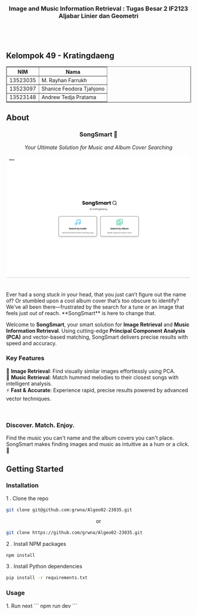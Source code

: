   
</br>

<H3 align="center">Image and Music Information Retrieval : Tugas Besar 2 IF2123 Aljabar Linier dan Geometri </p>

</br>
</br>

##  Kelompok 49 - Kratingdaeng

  

<div align="center">

<table border="1" cellspacing="0" cellpadding="8"> 
  <tr> <th>NIM</th> <th>Nama</th> </tr> 
  <tr> <td>13523035</td> <td>M. Rayhan Farrukh</td> </tr> 
  <tr> <td>13523097</td> <td>Shanice Feodora Tjahjono</td> 
  </tr> <tr> <td>13523148</td> <td>Andrew Tedja Pratama</td> </tr> </table>
</div>

  

##  About

<h3 align="center"> SongSmart 🎵 </h3>
<p align="center"><em>Your Ultimate Solution for Music and Album Cover Searching</em></p>

<div align="center">
  <img src="doc/images/homepage.png" alt="SongSmart Logo" width="500"/>
</div>
</br>
</br>
Ever had a song stuck in your head, that you just can’t figure out the name of? Or stumbled upon a cool album cover that’s too obscure to identify? We’ve all been there—frustrated by the search for a tune or an image that feels just out of reach. **SongSmart** is here to change that.

Welcome to **SongSmart**, your smart solution for **Image Retrieval** and **Music Information Retrieval**. Using cutting-edge **Principal Component Analysis (PCA)** and vector-based matching, SongSmart delivers precise results with speed and accuracy.

<h3><b>Key Features</b></h3>

🎨 **Image Retrieval**: Find visually similar images effortlessly using PCA.  
🎵 **Music Retrieval**: Match hummed melodies to their closest songs with intelligent analysis.  
⚡ **Fast & Accurate**: Experience rapid, precise results powered by advanced vector techniques.

</br>
<h3><b>Discover. Match. Enjoy.</b></h3>
Find the music you can't name and the album covers you can't place.
SongSmart makes finding images and music as intuitive as a hum or a click. 🚀


##  Getting Started
<h3>Installation</h3>
1 . Clone the repo

```sh
git clone git@github.com:grwna/Algeo02-23035.git
```
<p align="center">or</p>

```sh
git clone https://github.com/grwna/Algeo02-23035.git
```
2 . Install NPM packages
```sh
npm install
```
3 . Install Python dependencies
```sh
pip install -r requirements.txt
```
 <h3>Usage</h3> 
1. Run next  
```
npm run dev
```
  
 
